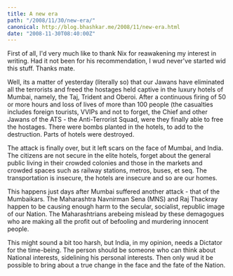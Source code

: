 ```yaml
---
title: A new era
path: "/2008/11/30/new-era/"
canonical: http://blog.bhashkar.me/2008/11/new-era.html
date: "2008-11-30T08:40:00Z"
---
```

First of all, I'd very much like to thank Nix for reawakening my interest in writing. Had it not been for his recommendation, I wud never've started wid this stuff. Thanks mate.<span class="more"></span>

Well, its a matter of yesterday (literally so) that our Jawans have eliminated all the terrorists and freed the hostages held captive in the luxury hotels of Mumbai, namely, the Taj, Trident and Oberoi. After a continuous firing of 50 or more hours and loss of lives of more than 100 people (the casualties includes foreign tourists, VVIPs and not to forget, the Chief and other Jawans of the ATS - the Anti-Terrorist Squad, were they finally able to free the hostages. There were bombs planted in the hotels, to add to the destruction. Parts of hotels were destroyed.

The attack is finally over, but it left scars on the face of Mumbai, and India. The citizens are not secure in the elite hotels, forget about the general public living in their crowded colonies and those in the markets and crowded spaces such as railway stations, metros, buses, et seq. The transportation is insecure, the hotels are insecure and so are our homes.

This happens just days after Mumbai suffered another attack - that of the Mumbaikars. The Maharashtra Navnirman Sena (MNS) and Raj Thackray happen to be causing enough harm to the secular, socialist, republic image of our Nation. The Maharashtrians arebeing mislead by these demagogues who are making all the profit out of befooling and murdering innocent people.

This might sound a bit too harsh, but India, in my opinion, needs a Dictator for the time-being. The person should be someone who can think about National interests, sidelining his personal interests. Then only wud it be possible to bring about a true change in the face and the fate of the Nation.